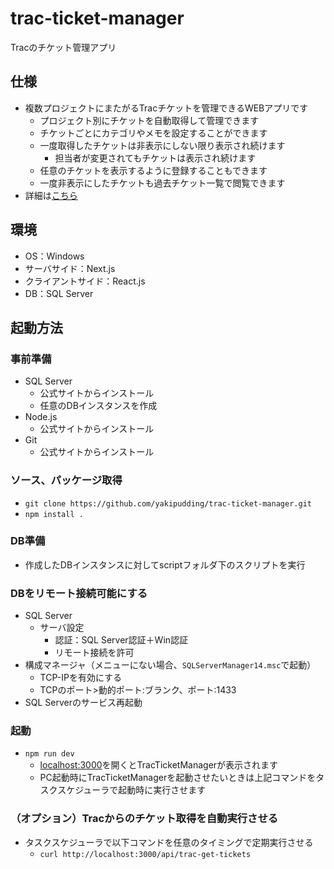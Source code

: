 # trac-ticket-manager
Tracのチケット管理アプリ

## 仕様
- 複数プロジェクトにまたがるTracチケットを管理できるWEBアプリです
  - プロジェクト別にチケットを自動取得して管理できます
  - チケットごとにカテゴリやメモを設定することができます
  - 一度取得したチケットは非表示にしない限り表示され続けます
    - 担当者が変更されてもチケットは表示され続けます
  - 任意のチケットを表示するように登録することもできます
  - 一度非表示にしたチケットも過去チケット一覧で閲覧できます
- 詳細は[こちら](https://yaki-lab.firebaseapp.com/Product/TracTicketManager/Top)

## 環境
- OS：Windows
- サーバサイド：Next.js
- クライアントサイド：React.js
- DB：SQL Server

## 起動方法
### 事前準備
- SQL Server
  - 公式サイトからインストール
  - 任意のDBインスタンスを作成
- Node.js
  - 公式サイトからインストール
- Git
  - 公式サイトからインストール

### ソース、パッケージ取得
- `git clone https://github.com/yakipudding/trac-ticket-manager.git`
- `npm install .`

### DB準備
- 作成したDBインスタンスに対してscriptフォルダ下のスクリプトを実行

### DBをリモート接続可能にする
- SQL Server
  - サーバ設定
    - 認証：SQL Server認証＋Win認証
    - リモート接続を許可
- 構成マネージャ（メニューにない場合、`SQLServerManager14.msc`で起動）
  - TCP-IPを有効にする
  - TCPのポート>動的ポート:ブランク、ポート:1433
- SQL Serverのサービス再起動

### 起動
- `npm run dev`
  - [localhost:3000](http://localhost:3000)を開くとTracTicketManagerが表示されます
  - PC起動時にTracTicketManagerを起動させたいときは上記コマンドをタスクスケジューラで起動時に実行させます

### （オプション）Tracからのチケット取得を自動実行させる
- タスクスケジューラで以下コマンドを任意のタイミングで定期実行させる
  - `curl http://localhost:3000/api/trac-get-tickets`